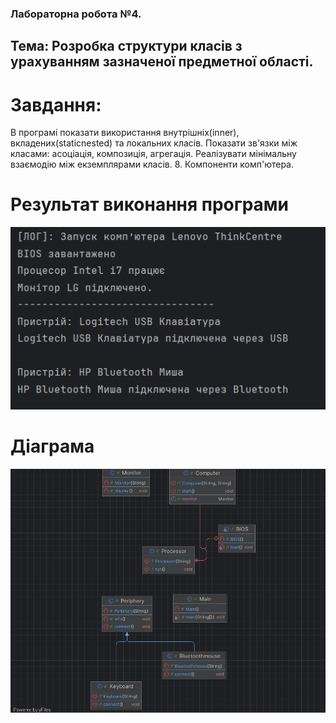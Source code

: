 ### Лабораторна робота №4.
## Тема: Розробка структури класів з урахуванням зазначеної предметної області.

# Завдання:

В програмі показати використання внутрішніх(inner), вкладених(staticnested) та локальних класів. Показати зв'язки між класами: асоціація, композиція, агрегація.
Реалізувати мінімальну взаємодію між екземплярами класів.
8. Компоненти комп'ютера.

# Результат виконання програми
![Test Image 1](1.png)

# Діаграма
![Test Image 1](idea64_dVfbgk9GrQ.png)
